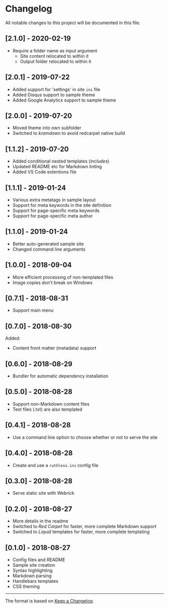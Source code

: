 # Changelog

All notable changes to this project will be documented in this file.

## [2.1.0] - 2020-02-19

- Require a folder name as input argument
  - Site content relocated to within it
  - Output folder relocated to within it

## [2.0.1] - 2019-07-22

- Added support for 'settings' in site `ini` file
- Added Disqus support to sample theme
- Added Google Analytics support to sample theme

## [2.0.0] - 2019-07-20

- Moved theme into own subfolder
- Switched to *kramdown* to avoid redcarpet native build

## [1.1.2] - 2019-07-20

- Added conditional nested templates (*includes*)
- Updated README etc for Markdown linting
- Added VS Code extentions file

## [1.1.1] - 2019-01-24

- Various extra metatags in sample layout
- Support for meta keywords in the site definition
- Support for page-specific meta keywords
- Support for page-specific meta author

## [1.1.0] - 2019-01-24

- Better auto-generated sample site
- Changed command line arguments

## [1.0.0] - 2018-09-04

- More efficient processing of non-templated files
- Image copies don't break on Windows

## [0.7.1] - 2018-08-31

- Support main menu

## [0.7.0] - 2018-08-30

Added:

- Content front matter (metadata) support

## [0.6.0] - 2018-08-29

- Bundler for automatic dependency installation

## [0.5.0] - 2018-08-28

- Support non-Markdown content files
- Text files (.txt) are also templated

## [0.4.1] - 2018-08-28

- Use a command line option to choose whether or not to serve the site

## [0.4.0] - 2018-08-28

- Create and use a ```ruthless.ini``` config file

## [0.3.0] - 2018-08-28

- Serve static site with *Webrick*

## [0.2.0] - 2018-08-27

- More details in the readme
- Switched to *Red Carpet* for faster, more complete Markdown support
- Switched to *Liquid* templates for faster, more complete templating

## [0.1.0] - 2018-08-27

- Config files and README
- Sample site creation
- Syntax highlighting
- Markdown parsing
- Handlebars templates
- CSS theming

---

The format is based on [Keep a Changelog](http://keepachangelog.com/en/1.0.0/).
